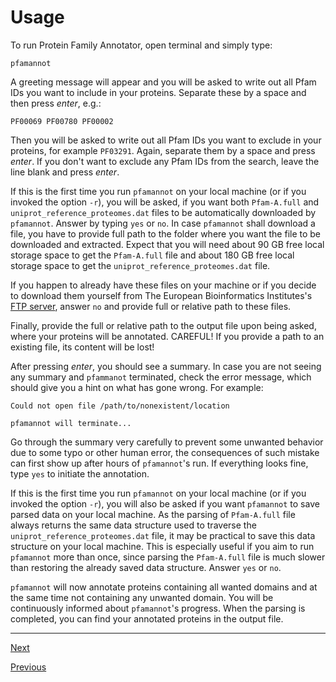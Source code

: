 [//]: # (pfamannot)
[//]: # (Protein Family Annotator)
[//]: # ()
[//]: # (docs/user/usage.md)
[//]: # (Jan Hamalcik)
[//]: # ()
[//]: # (Informs about standard usage)
[//]: # ()

# Usage

To run Protein Family Annotator, open terminal and simply type:
```
pfamannot
```

A greeting message will appear and you will be asked to write out all
Pfam IDs you want to include in your proteins.
Separate these by a space and then press *enter*, e.g.:
```
PF00069 PF00780 PF00002
```

Then you will be asked to write out all Pfam IDs you want to exclude in
your proteins, for example `PF03291`.
Again, separate them by a space and press *enter*.
If you don't want to exclude any Pfam IDs from the search, leave the line
blank and press *enter*.

If this is the first time you run `pfamannot` on your local machine
(or if you invoked the option `-r`), you will be asked, if you want both
`Pfam-A.full` and `uniprot_reference_proteomes.dat` files to be
automatically downloaded by `pfamannot`.
Answer by typing `yes` or `no`.
In case `pfamannot` shall download a file, you have to provide full path
to the folder where you want the file to be downloaded and extracted.
Expect that you will need about 90 GB free local storage space to get
the `Pfam-A.full` file and about 180 GB free local storage space to get
the `uniprot_reference_proteomes.dat` file.

If you happen to already have these files on your machine or if you
decide to download them yourself from
The European Bioinformatics Institutes's
[FTP server](ftp://ftp.ebi.ac.uk/pub/databases/Pfam/current_release),
answer `no` and provide full or relative path to these files.

Finally, provide the full or relative path to the output file upon
being asked, where your proteins will be annotated.
CAREFUL! If you provide a path to an existing file, its content will be
lost!

After pressing *enter*, you should see a summary.
In case you are not seeing any summary and `pfammanot` terminated, check
the error message, which should give you a hint on what has gone wrong.
For example:
```
Could not open file /path/to/nonexistent/location

pfamannot will terminate...
```

Go through the summary very carefully to prevent some unwanted behavior
due to some typo or other human error, the consequences of such mistake
can first show up after hours of `pfamannot`'s run.
If everything looks fine, type `yes` to initiate the annotation.

If this is the first time you run `pfamannot` on your local machine
(or if you invoked the option `-r`), you will also be asked if you want
`pfamannot` to save parsed data on your local machine.
As the parsing of `Pfam-A.full` file always returns the same data
structure used to traverse the `uniprot_reference_proteomes.dat` file,
it may be practical to save this data structure on your local machine.
This is especially useful if you aim to run `pfamannot` more than once,
since parsing the `Pfam-A.full` file is much slower than restoring
the already saved data structure.
Answer `yes` or `no`.

`pfamannot` will now annotate proteins containing all wanted domains
and at the same time not containing any unwanted domain.
You will be continuously informed about `pfamannot`'s progress.
When the parsing is completed, you can find your annotated proteins
in the output file.

---

[Next](options.md)

[Previous](theory.md)
